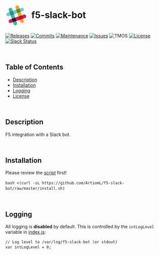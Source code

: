 # <img align="center" src="img/slack.png" height="70">&nbsp;&nbsp;f5-slack-bot
[![Releases](https://img.shields.io/github/release/ArtiomL/f5-slack-bot.svg)](https://github.com/ArtiomL/f5-slack-bot/releases)
[![Commits](https://img.shields.io/github/commits-since/ArtiomL/f5-slack-bot/v1.0.0.svg?label=commits%20since)](https://github.com/ArtiomL/f5-slack-bot/commits/master)
[![Maintenance](https://img.shields.io/maintenance/yes/2017.svg)](https://github.com/ArtiomL/f5-slack-bot/graphs/code-frequency)
[![Issues](https://img.shields.io/github/issues/ArtiomL/f5-slack-bot.svg)](https://github.com/ArtiomL/f5-slack-bot/issues)
![TMOS](https://img.shields.io/badge/tmos-13.0-ff0000.svg)
[![License](https://img.shields.io/badge/license-MIT-blue.svg)](/LICENSE)
[![Slack Status](https://f5cloudsolutions.herokuapp.com/badge.svg)](https://f5cloudsolutions.herokuapp.com)

&nbsp;&nbsp;

## Table of Contents
- [Description](#description)
- [Installation](#installation)
- [Logging](#logging)
- [License](LICENSE)

&nbsp;&nbsp;

## Description
F5 integration with a Slack bot.

&nbsp;&nbsp;

## Installation
Please review the [script](install.sh) first!

```bash <(curl -sL https://github.com/ArtiomL/f5-slack-bot/raw/master/install.sh)```

&nbsp;&nbsp;

## Logging
All logging is **disabled** by default. This is controlled by the `intLogLevel` variable in [index.js](index.js):
```node
// Log level to /var/log/f5-slack-bot (or stdout)
var intLogLevel = 0;
```

